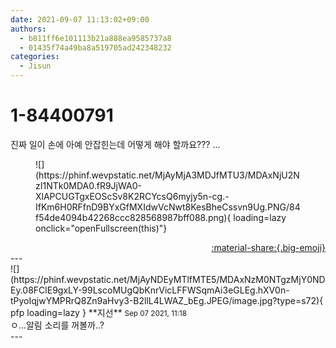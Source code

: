 ```yaml
---
date: 2021-09-07 11:13:02+09:00
authors:
  - b811ff6e101113b21a888ea9585737a8
  - 01435f74a49ba8a519705ad242348232
categories:
  - Jisun
---
```


# 1-84400791

<div class="post-container" markdown="1">
<div class="content-container md-sidebar__scrollwrap" markdown="1">

진짜 일이 손에 아예 안잡힌는데 어떻게 해야 할까요??? ...
<figure markdown="1">
![](https://phinf.wevpstatic.net/MjAyMjA3MDJfMTU3/MDAxNjU2NzI1NTk0MDA0.fR9JjWA0-XlAPCUGTgxEOScSv8K2RCYcsQ6myjy5n-cg.-IfKm6H0RFfnD9BYxGfMXIdwVcNwt8KesBheCssvn9Ug.PNG/84f54de4094b42268ccc828568987bff088.png){ loading=lazy onclick="openFullscreen(this)"}
</figure>


</div>
</div>

<div style="text-align: right;" markdown="1">
<a href="https://weverse.io/fromis9/fanpost/1-84400791" style="text-align: right;">:material-share:{.big-emoji}</a>
</div>
---

<div class="comments-container md-sidebar__scrollwrap" markdown="1">
<div class="comment" markdown="1">
<div class='id-container' markdown="1">
![](https://phinf.wevpstatic.net/MjAyNDEyMTlfMTE5/MDAxNzM0NTgzMjY0NDEy.08FClE9gxLY-99LscoMUgQbKnrVicLFFWSqmAi3eGLEg.hXV0n-tPyoIqjwYMPRrQ8Zn9aHvy3-B2llL4LWAZ_bEg.JPEG/image.jpg?type=s72){ pfp loading=lazy }
**<span class="artist">지선</span>** <small>Sep 07 2021, 11:18</small><br>
</div>
<div class='comment-body' markdown="1">
ㅇ...알림 소리를 꺼볼까..?
</div>
</div>
</div>
---
